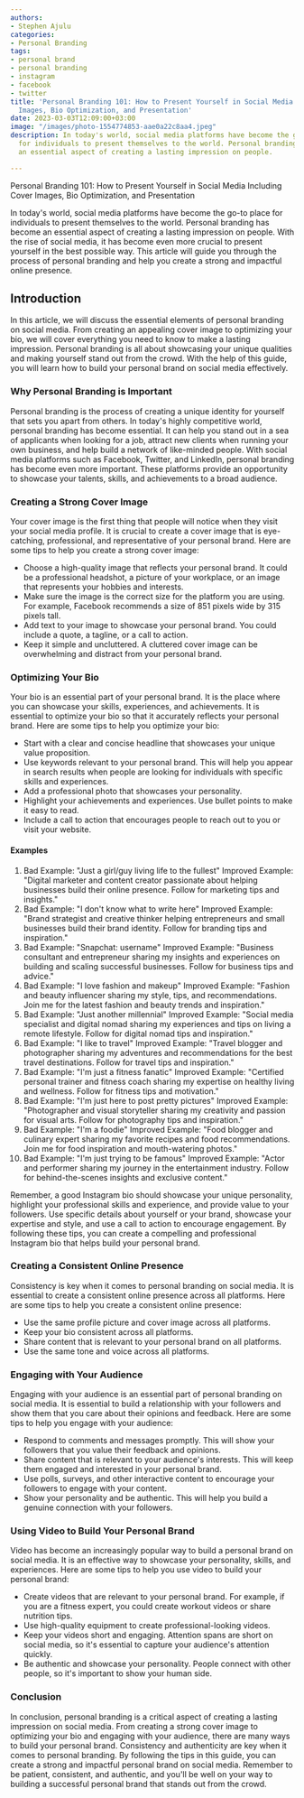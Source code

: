 ```yaml
---
authors:
- Stephen Ajulu
categories:
- Personal Branding
tags:
- personal brand
- personal branding
- instagram
- facebook
- twitter
title: 'Personal Branding 101: How to Present Yourself in Social Media Including Cover
  Images, Bio Optimization, and Presentation'
date: 2023-03-03T12:09:00+03:00
image: "/images/photo-1554774853-aae0a22c8aa4.jpeg"
description: In today's world, social media platforms have become the go-to place
  for individuals to present themselves to the world. Personal branding has become
  an essential aspect of creating a lasting impression on people.

---
```

Personal Branding 101: How to Present Yourself in Social Media Including Cover Images, Bio Optimization, and Presentation

In today's world, social media platforms have become the go-to place for individuals to present themselves to the world. Personal branding has become an essential aspect of creating a lasting impression on people. With the rise of social media, it has become even more crucial to present yourself in the best possible way. This article will guide you through the process of personal branding and help you create a strong and impactful online presence.

## Introduction

In this article, we will discuss the essential elements of personal branding on social media. From creating an appealing cover image to optimizing your bio, we will cover everything you need to know to make a lasting impression. Personal branding is all about showcasing your unique qualities and making yourself stand out from the crowd. With the help of this guide, you will learn how to build your personal brand on social media effectively.

### Why Personal Branding is Important

Personal branding is the process of creating a unique identity for yourself that sets you apart from others. In today's highly competitive world, personal branding has become essential. It can help you stand out in a sea of applicants when looking for a job, attract new clients when running your own business, and help build a network of like-minded people. With social media platforms such as Facebook, Twitter, and LinkedIn, personal branding has become even more important. These platforms provide an opportunity to showcase your talents, skills, and achievements to a broad audience.

### Creating a Strong Cover Image

Your cover image is the first thing that people will notice when they visit your social media profile. It is crucial to create a cover image that is eye-catching, professional, and representative of your personal brand. Here are some tips to help you create a strong cover image:

* Choose a high-quality image that reflects your personal brand. It could be a professional headshot, a picture of your workplace, or an image that represents your hobbies and interests.
* Make sure the image is the correct size for the platform you are using. For example, Facebook recommends a size of 851 pixels wide by 315 pixels tall.
* Add text to your image to showcase your personal brand. You could include a quote, a tagline, or a call to action.
* Keep it simple and uncluttered. A cluttered cover image can be overwhelming and distract from your personal brand.

### Optimizing Your Bio

Your bio is an essential part of your personal brand. It is the place where you can showcase your skills, experiences, and achievements. It is essential to optimize your bio so that it accurately reflects your personal brand. Here are some tips to help you optimize your bio:

* Start with a clear and concise headline that showcases your unique value proposition.
* Use keywords relevant to your personal brand. This will help you appear in search results when people are looking for individuals with specific skills and experiences.
* Add a professional photo that showcases your personality.
* Highlight your achievements and experiences. Use bullet points to make it easy to read.
* Include a call to action that encourages people to reach out to you or visit your website.

#### Examples

 1. Bad Example: "Just a girl/guy living life to the fullest" Improved Example: "Digital marketer and content creator passionate about helping businesses build their online presence. Follow for marketing tips and insights."
 2. Bad Example: "I don't know what to write here" Improved Example: "Brand strategist and creative thinker helping entrepreneurs and small businesses build their brand identity. Follow for branding tips and inspiration."
 3. Bad Example: "Snapchat: username" Improved Example: "Business consultant and entrepreneur sharing my insights and experiences on building and scaling successful businesses. Follow for business tips and advice."
 4. Bad Example: "I love fashion and makeup" Improved Example: "Fashion and beauty influencer sharing my style, tips, and recommendations. Join me for the latest fashion and beauty trends and inspiration."
 5. Bad Example: "Just another millennial" Improved Example: "Social media specialist and digital nomad sharing my experiences and tips on living a remote lifestyle. Follow for digital nomad tips and inspiration."
 6. Bad Example: "I like to travel" Improved Example: "Travel blogger and photographer sharing my adventures and recommendations for the best travel destinations. Follow for travel tips and inspiration."
 7. Bad Example: "I'm just a fitness fanatic" Improved Example: "Certified personal trainer and fitness coach sharing my expertise on healthy living and wellness. Follow for fitness tips and motivation."
 8. Bad Example: "I'm just here to post pretty pictures" Improved Example: "Photographer and visual storyteller sharing my creativity and passion for visual arts. Follow for photography tips and inspiration."
 9. Bad Example: "I'm a foodie" Improved Example: "Food blogger and culinary expert sharing my favorite recipes and food recommendations. Join me for food inspiration and mouth-watering photos."
10. Bad Example: "I'm just trying to be famous" Improved Example: "Actor and performer sharing my journey in the entertainment industry. Follow for behind-the-scenes insights and exclusive content."

Remember, a good Instagram bio should showcase your unique personality, highlight your professional skills and experience, and provide value to your followers. Use specific details about yourself or your brand, showcase your expertise and style, and use a call to action to encourage engagement. By following these tips, you can create a compelling and professional Instagram bio that helps build your personal brand.

### Creating a Consistent Online Presence

Consistency is key when it comes to personal branding on social media. It is essential to create a consistent online presence across all platforms. Here are some tips to help you create a consistent online presence:

* Use the same profile picture and cover image across all platforms.
* Keep your bio consistent across all platforms.
* Share content that is relevant to your personal brand on all platforms.
* Use the same tone and voice across all platforms.

### Engaging with Your Audience

Engaging with your audience is an essential part of personal branding on social media. It is essential to build a relationship with your followers and show them that you care about their opinions and feedback. Here are some tips to help you engage with your audience:

* Respond to comments and messages promptly. This will show your followers that you value their feedback and opinions.
* Share content that is relevant to your audience's interests. This will keep them engaged and interested in your personal brand.
* Use polls, surveys, and other interactive content to encourage your followers to engage with your content.
* Show your personality and be authentic. This will help you build a genuine connection with your followers.

### Using Video to Build Your Personal Brand

Video has become an increasingly popular way to build a personal brand on social media. It is an effective way to showcase your personality, skills, and experiences. Here are some tips to help you use video to build your personal brand:

* Create videos that are relevant to your personal brand. For example, if you are a fitness expert, you could create workout videos or share nutrition tips.
* Use high-quality equipment to create professional-looking videos.
* Keep your videos short and engaging. Attention spans are short on social media, so it's essential to capture your audience's attention quickly.
* Be authentic and showcase your personality. People connect with other people, so it's important to show your human side.

### Conclusion

In conclusion, personal branding is a critical aspect of creating a lasting impression on social media. From creating a strong cover image to optimizing your bio and engaging with your audience, there are many ways to build your personal brand. Consistency and authenticity are key when it comes to personal branding. By following the tips in this guide, you can create a strong and impactful personal brand on social media. Remember to be patient, consistent, and authentic, and you'll be well on your way to building a successful personal brand that stands out from the crowd.
